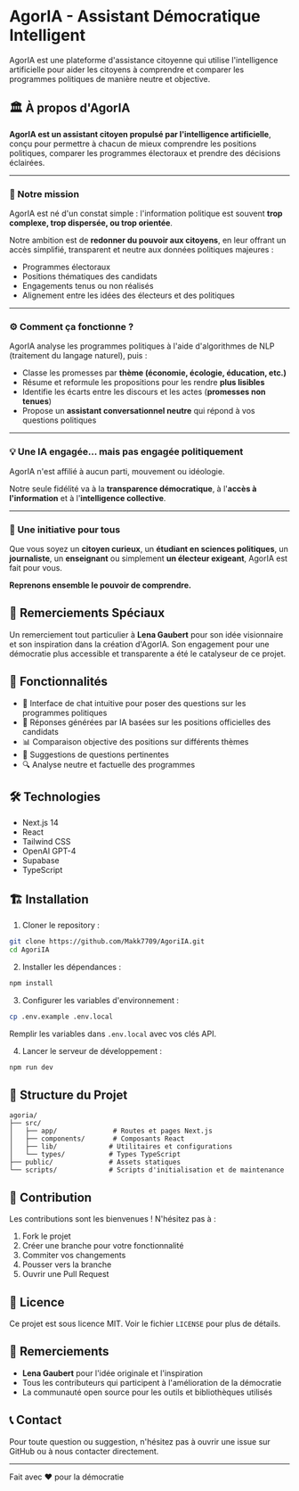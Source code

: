 # AgorIA - Assistant Démocratique Intelligent

AgorIA est une plateforme d'assistance citoyenne qui utilise l'intelligence artificielle pour aider les citoyens à comprendre et comparer les programmes politiques de manière neutre et objective.

## 🏛️ À propos d'AgorIA

**AgorIA est un assistant citoyen propulsé par l'intelligence artificielle**, conçu pour permettre à chacun de mieux comprendre les positions politiques, comparer les programmes électoraux et prendre des décisions éclairées.

---

### 🎯 Notre mission

AgorIA est né d'un constat simple : l'information politique est souvent **trop complexe, trop dispersée, ou trop orientée**.

Notre ambition est de **redonner du pouvoir aux citoyens**, en leur offrant un accès simplifié, transparent et neutre aux données politiques majeures :

- Programmes électoraux
- Positions thématiques des candidats
- Engagements tenus ou non réalisés
- Alignement entre les idées des électeurs et des politiques

---

### ⚙️ Comment ça fonctionne ?

AgorIA analyse les programmes politiques à l'aide d'algorithmes de NLP (traitement du langage naturel), puis :

- Classe les promesses par **thème (économie, écologie, éducation, etc.)**
- Résume et reformule les propositions pour les rendre **plus lisibles**
- Identifie les écarts entre les discours et les actes (**promesses non tenues**)
- Propose un **assistant conversationnel neutre** qui répond à vos questions politiques

---

### 💡 Une IA engagée… mais pas engagée politiquement

AgorIA n'est affilié à aucun parti, mouvement ou idéologie.

Notre seule fidélité va à la **transparence démocratique**, à l'**accès à l'information** et à l'**intelligence collective**.

---

### 🤝 Une initiative pour tous

Que vous soyez un **citoyen curieux**, un **étudiant en sciences politiques**, un **journaliste**, un **enseignant** ou simplement **un électeur exigeant**, AgorIA est fait pour vous.

**Reprenons ensemble le pouvoir de comprendre.**

## 🌟 Remerciements Spéciaux

Un remerciement tout particulier à **Lena Gaubert** pour son idée visionnaire et son inspiration dans la création d'AgorIA. Son engagement pour une démocratie plus accessible et transparente a été le catalyseur de ce projet.

## 🚀 Fonctionnalités

- 💬 Interface de chat intuitive pour poser des questions sur les programmes politiques
- 🤖 Réponses générées par IA basées sur les positions officielles des candidats
- 📊 Comparaison objective des positions sur différents thèmes
- 🎯 Suggestions de questions pertinentes
- 🔍 Analyse neutre et factuelle des programmes

## 🛠️ Technologies

- Next.js 14
- React
- Tailwind CSS
- OpenAI GPT-4
- Supabase
- TypeScript

## 🏗️ Installation

1. Cloner le repository :
```bash
git clone https://github.com/Makk7709/AgoriIA.git
cd AgoriIA
```

2. Installer les dépendances :
```bash
npm install
```

3. Configurer les variables d'environnement :
```bash
cp .env.example .env.local
```
Remplir les variables dans `.env.local` avec vos clés API.

4. Lancer le serveur de développement :
```bash
npm run dev
```

## 📝 Structure du Projet

```
agoria/
├── src/
│   ├── app/              # Routes et pages Next.js
│   ├── components/       # Composants React
│   ├── lib/             # Utilitaires et configurations
│   └── types/           # Types TypeScript
├── public/              # Assets statiques
└── scripts/             # Scripts d'initialisation et de maintenance
```

## 🤝 Contribution

Les contributions sont les bienvenues ! N'hésitez pas à :
1. Fork le projet
2. Créer une branche pour votre fonctionnalité
3. Commiter vos changements
4. Pousser vers la branche
5. Ouvrir une Pull Request

## 📄 Licence

Ce projet est sous licence MIT. Voir le fichier `LICENSE` pour plus de détails.

## 🙏 Remerciements

- **Lena Gaubert** pour l'idée originale et l'inspiration
- Tous les contributeurs qui participent à l'amélioration de la démocratie
- La communauté open source pour les outils et bibliothèques utilisés

## 📞 Contact

Pour toute question ou suggestion, n'hésitez pas à ouvrir une issue sur GitHub ou à nous contacter directement.

---

Fait avec ❤️ pour la démocratie
